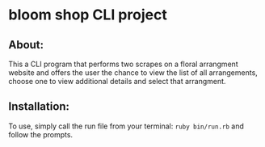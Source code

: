 #  bloom shop CLI project
## About:
This a CLI program that performs two scrapes on a floral arrangment website and offers the user the chance to view the list of all arrangements, choose one to view additional details and select that arrangment.

## Installation:
To use, simply call the run file from your terminal: ```ruby bin/run.rb``` and follow the prompts. 